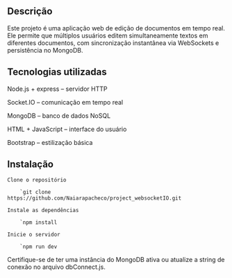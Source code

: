 ## Descrição

Este projeto é uma aplicação web de edição de documentos em tempo real. Ele permite que múltiplos usuários editem simultaneamente textos em diferentes documentos, com sincronização instantânea via WebSockets e persistência no MongoDB.

## Tecnologias utilizadas

Node.js + express – servidor HTTP

Socket.IO – comunicação em tempo real

MongoDB – banco de dados NoSQL

HTML + JavaScript – interface do usuário

Bootstrap – estilização básica

## Instalação

    Clone o repositório

        `git clone https://github.com/Naiarapacheco/project_websocketIO.git

    Instale as dependências

        `npm install

    Inicie o servidor

        `npm run dev

Certifique-se de ter uma instância do MongoDB ativa ou atualize a string de conexão no arquivo dbConnect.js.
